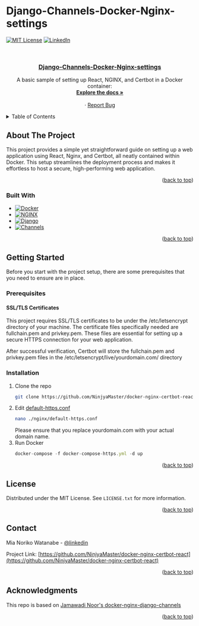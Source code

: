 # Django-Channels-Docker-Nginx-settings

<a name="readme-top"></a>
<!--
*** I use REAME.md template from https://github.com/othneildrew/Best-README-Template
*** -----------
*** Thanks for checking out the Best-README-Template. If you have a suggestion
*** that would make this better, please fork the repo and create a pull request
*** or simply open an issue with the tag "enhancement".
*** Don't forget to give the project a star!
*** Thanks again! Now go create something AMAZING! :D
-->


<!-- PROJECT SHIELDS -->
<!--
*** I'm using markdown "reference style" links for readability.
*** Reference links are enclosed in brackets [ ] instead of parentheses ( ).
*** See the bottom of this document for the declaration of the reference variables
*** for contributors-url, forks-url, etc. This is an optional, concise syntax you may use.
*** https://www.markdownguide.org/basic-syntax/#reference-style-links
-->
[![MIT License][license-shield]][license-url]
[![LinkedIn][linkedin-shield]][linkedin-url]


<!-- PROJECT LOGO -->
<br />
<div align="center">
  <a href="https://github.com/NinjyaMaster/docker-nginx-certbot-react">
    <h3 align="center">Django-Channels-Docker-Nginx-settings</h3>
  </a>



  <p align="center">
A basic sample of setting up React, NGINX, and Certbot in a Docker container:
    <br />
    <a href="https://github.com/NinjyaMaster/docker-nginx-certbot-react/"><strong>Explore the docs »</strong></a>
    <br />
    <br />
    ·
    <a href="https://github.com/NinjyaMaster/docker-nginx-certbot-react/issues">Report Bug</a>
  </p>
</div>



<!-- TABLE OF CONTENTS -->
<details>
  <summary>Table of Contents</summary>
  <ol>
    <li>
      <a href="#about-the-project">About The Project</a>
      <ul>
        <li><a href="#built-with">Built With</a></li>
      </ul>
    </li>
    <li>
      <a href="#getting-started">Getting Started</a>
      <ul>
        <li><a href="#prerequisites">Prerequisites</a></li>
        <li><a href="#installation">Installation</a></li>
      </ul>
    </li>
    <li><a href="#license">License</a></li>
    <li><a href="#contact">Contact</a></li>
    <li><a href="#acknowledgments">Acknowledgments</a></li>
  </ol>
</details>


<!-- ABOUT THE PROJECT -->
## About The Project


This project provides a simple yet straightforward guide on setting up a web application using React, Nginx, and Certbot, all neatly contained within Docker. This setup streamlines the deployment process and makes it effortless to host a secure, high-performing web application.

<p align="right">(<a href="#readme-top">back to top</a>)</p>



### Built With

* [![Docker][Docker.com]][Docker-url]
* [![NGINX][NGINX.com]][NGINX-url]
* [![Django][Djangoproject.com]][Django-url]
* [![Channels][Channels.io]][Channels-url]


<p align="right">(<a href="#readme-top">back to top</a>)</p>



<!-- GETTING STARTED -->
## Getting Started

Before you start with the project setup, there are some prerequisites that you need to ensure are in place.

### Prerequisites

#### SSL/TLS Certificates

This project requires SSL/TLS certificates to be under the /etc/letsencrypt directory of your machine. The certificate files specifically needed are fullchain.pem and privkey.pem. These files are essential for setting up a secure HTTPS connection for your web application.
<!-- 
* Install certbot
  ```sh
  sudo apt install certbot python3-certbot-nginx
  ```
 * Obtaining an SSL Certificate
  ```sh
  sudo certbot --nginx -d yourdomain.com -d www.yourdomain.com
  ```
Please ensure that you replace yourdomain.com with your actual domain name.
-->
After successful verification, Certbot will store the fullchain.pem and privkey.pem files in the /etc/letsencrypt/live/yourdomain.com/ directory


### Installation

1. Clone the repo
   ```sh
   git clone https://github.com/NinjyaMaster/docker-nginx-certbot-react.git
   ```
3. Edit  <a href='https://github.com/NinjyaMaster/docker-nginx-certbot-react/blob/main/nginx/default-https.conf'>default-https.conf</a>
   ```sh
   nano ./nginx/default-https.conf
   ```
   Please ensure that you replace yourdomain.com with your actual domain name.
4. Run Docker
   ```js
   docker-compose -f docker-compose-https.yml -d up
   ```

<p align="right">(<a href="#readme-top">back to top</a>)</p>





<!-- LICENSE -->
## License

Distributed under the MIT License. See `LICENSE.txt` for more information.

<p align="right">(<a href="#readme-top">back to top</a>)</p>



<!-- CONTACT -->
## Contact

Mia Noriko Watanabe - [@linkedin](https://linkedin.com/in/mia-noriko-watanabe-27727b2)

Project Link: [https://github.com/NinjyaMaster/docker-nginx-certbot-react](https://github.com/NinjyaMaster/docker-nginx-certbot-react)

<p align="right">(<a href="#readme-top">back to top</a>)</p>



<!-- ACKNOWLEDGMENTS -->
## Acknowledgments

This repo is based on <a href='https://github.com/jhnoor/docker-nginx-django-channels'>Jamawadi Noor's docker-nginx-django-channels</a>


<p align="right">(<a href="#readme-top">back to top</a>)</p>



<!-- MARKDOWN LINKS & IMAGES -->
<!-- https://www.markdownguide.org/basic-syntax/#reference-style-links -->
[contributors-shield]: https://img.shields.io/github/contributors/NinjyaMaster/docker-nginx-certbot-react.svg?style=for-the-badge
[contributors-url]: https://github.com/NinjyaMaster/docker-nginx-certbot-react/graphs/contributors
[forks-shield]: https://img.shields.io/github/forks/NinjyaMaster/docker-nginx-certbot-react.svg?style=for-the-badge
[forks-url]: https://github.com/NinjyaMaster/docker-nginx-certbot-react/network/members
[stars-shield]: https://img.shields.io/github/stars/NinjyaMaster/docker-nginx-certbot-react.svg?style=for-the-badge
[stars-url]: https://github.com/NinjyaMaster/docker-nginx-certbot-react/stargazers
[issues-shield]: https://img.shields.io/github/issues/NinjyaMaster/docker-nginx-certbot-react.svg?style=for-the-badge
[issues-url]: https://github.com/NinjyaMaster/docker-nginx-certbot-react/issues
[license-shield]: https://img.shields.io/github/license/NinjyaMaster/docker-nginx-certbot-react.svg?style=for-the-badge
[license-url]: https://github.com/NinjyaMaster/docker-nginx-certbot-react/blob/main/LICENSE.txt
[linkedin-shield]: https://img.shields.io/badge/-LinkedIn-black.svg?style=for-the-badge&logo=linkedin&colorB=555
[linkedin-url]: https://linkedin.com/in/mia-noriko-watanabe-27727b2
[product-screenshot]: images/screenshot.png
[Next.js]: https://img.shields.io/badge/next.js-000000?style=for-the-badge&logo=nextdotjs&logoColor=white
[Next-url]: https://nextjs.org/
[React.js]: https://img.shields.io/badge/React-20232A?style=for-the-badge&logo=react&logoColor=61DAFB
[React-url]: https://reactjs.org/
[Vue.js]: https://img.shields.io/badge/Vue.js-35495E?style=for-the-badge&logo=vuedotjs&logoColor=4FC08D
[Vue-url]: https://vuejs.org/
[Angular.io]: https://img.shields.io/badge/Angular-DD0031?style=for-the-badge&logo=angular&logoColor=white
[Angular-url]: https://angular.io/
[Svelte.dev]: https://img.shields.io/badge/Svelte-4A4A55?style=for-the-badge&logo=svelte&logoColor=FF3E00
[Svelte-url]: https://svelte.dev/
[Laravel.com]: https://img.shields.io/badge/Laravel-FF2D20?style=for-the-badge&logo=laravel&logoColor=white
[Laravel-url]: https://laravel.com
[Bootstrap.com]: https://img.shields.io/badge/Bootstrap-563D7C?style=for-the-badge&logo=bootstrap&logoColor=white
[Bootstrap-url]: https://getbootstrap.com
[JQuery.com]: https://img.shields.io/badge/jQuery-0769AD?style=for-the-badge&logo=jquery&logoColor=white
[JQuery-url]: https://jquery.com 
[Docker.com]: https://img.shields.io/badge/docker-0769AD?style=for-the-badge&logo=docker&logoColor=white
[Docker-url]: https://www.docker.com/
[NGINX.com]: https://img.shields.io/badge/nginx-0769AD?style=for-the-badge&logo=nginx&logoColor=white
[NGINX-url]: https://nginx.org/
[certbot.eff.org]: https://img.shields.io/badge/certbot-0769AD?style=for-the-badge&logo=certbot&logoColor=white
[Certbot-url]: https://certbot.eff.org/
[default-https-url]: https://github.com/NinjyaMaster/docker-nginx-certbot-react/blob/main/nginx/default-https.conf
[Djangoproject.com]: https://img.shields.io/badge/Django-4A4A55?style=for-the-badge&logo=django&logoColor=FF3E00
[Django-url]:https://www.djangoproject.com/
[Channels.io]:https://img.shields.io/badge/DjangoChannels-4A4A55?style=for-the-badge&logo=django&logoColor=FF3E00
[Channels-url]:https://channels.readthedocs.io/en/stable/
